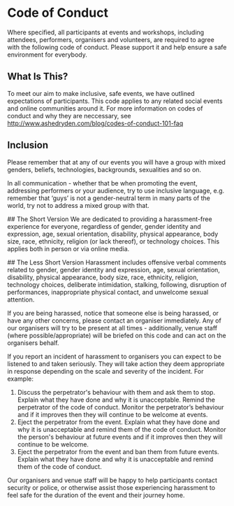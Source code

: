 # Code of Conduct
Where specified, all participants at events and workshops, including attendees, performers, organisers and volunteers, are required to agree with the following code of conduct.
Please support it and help ensure a safe environment for everybody.

## What Is This?
To meet our aim to make inclusive, safe events, we have outlined expectations of participants. This code applies to any related social events and online communities around it. For more information on codes of conduct and why they are neccessary,
see http://www.ashedryden.com/blog/codes-of-conduct-101-faq

## Inclusion
Please remember that at any of our events you will have a group with mixed genders, beliefs, technologies, backgrounds, sexualities and so on.

In all communication - whether that be when promoting the event, addressing performers or your audience, try to use inclusive language, 
e.g. remember that ‘guys’ is not a gender-neutral term in many parts of the world, try not to address a mixed group with that.

## The Short Version
We are dedicated to providing a harassment-free experience for everyone, regardless of gender, gender identity and expression, age, sexual orientation, disability,
physical appearance, body size, race, ethnicity, religion (or lack thereof), or technology choices. This applies both in person or via online media.

## The Less Short Version
Harassment includes offensive verbal comments related to gender, gender identity and expression, age, sexual orientation, disability, physical appearance, body size, race,
ethnicity, religion, technology choices, deliberate intimidation, stalking, following, disruption of performances, inappropriate physical contact, 
and unwelcome sexual attention.

If you are being harassed, notice that someone else is being harassed, or have any other concerns, please contact an organiser immediately. 
Any of our organisers will try to be present at all times - additionally, venue staff (where possible/appropriate) will be briefed on this code 
and can act on the organisers behalf.

If you report an incident of harassment to organisers you can expect to be listened to and taken seriously. 
They will take action they deem appropriate in response depending on the scale and severity of the incident. For example:

1. Discuss the perpetrator's behaviour with them and ask them to stop. Explain what they have done and why it is unacceptable. Remind the perpetrator of the code of conduct. Monitor the perpetrator’s behaviour and if it improves then they will continue to be welcome at events.
2. Eject the perpetrator from the event. Explain what they have done and why it is unacceptable and remind them of the code of conduct. Monitor the person's behaviour at future events and if it improves then they will continue to be welcome.
3. Eject the perpetrator from the event and ban them from future events. Explain what they have done and why it is unacceptable and remind them of the code of conduct.


Our organisers and venue staff will be happy to help participants contact security or police, or otherwise assist those experiencing harassment to feel safe for the duration of the event and their journey home.
